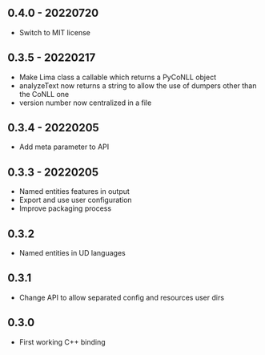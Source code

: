 ## 0.4.0 - 20220720

* Switch to MIT license

## 0.3.5 - 20220217

* Make Lima class a callable which returns a PyCoNLL object
* analyzeText now returns a string to allow the use of dumpers other than the CoNLL one
* version number now centralized in a file

## 0.3.4 - 20220205

* Add meta parameter to API

## 0.3.3 - 20220205

* Named entities features in output
* Export and use user configuration
* Improve packaging process

## 0.3.2

* Named entities in UD languages

## 0.3.1

* Change API to allow separated config and resources user dirs

## 0.3.0

* First working C++ binding
